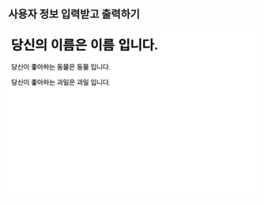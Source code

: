 ## 사용자 정보 입력받고 출력하기
<img src='https://github.com/JoonHoSeong/OZ_Backend_School/blob/main/JavaScript/mini_project/get_user_info/screenshot.png' alt='screenshot'>
